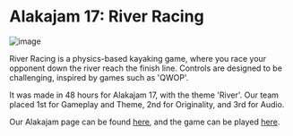 # Alakajam 17: River Racing

![image](https://github.com/user-attachments/assets/69eae6d7-d0e3-4ff9-9e1e-2879eeeefb99)

River Racing is a physics-based kayaking game, where you race your opponent down the river reach the finish line.
Controls are designed to be challenging, inspired by games such as 'QWOP'.

It was made in 48 hours for Alakajam 17, with the theme 'River'. Our team placed 1st for Gameplay and Theme, 2nd for Originality, and 3rd for Audio.

Our Alakajam page can be found [here](https://alakajam.com/17th-alakajam/1435/river-racing/), and the game can be played [here](https://thetacbanana.itch.io/river-racing).
